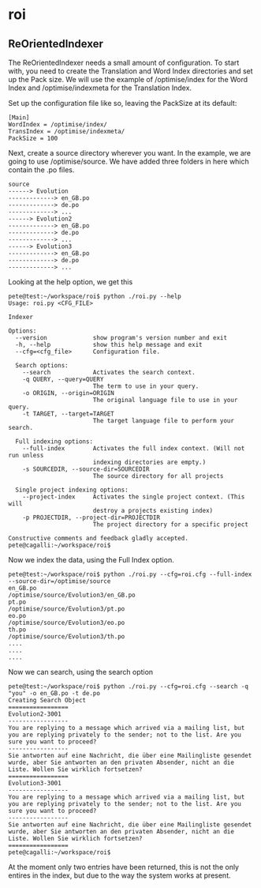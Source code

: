 roi
===

ReOrientedIndexer
-----------------

The ReOrientedIndexer needs a small amount of configuration. To start with, you need to create the Translation and Word Index directories and set up the Pack size.
We will use the example of /optimise/index for the Word Index and /optimise/indexmeta for the Translation Index.

Set up the configuration file like so, leaving the PackSize at its default:

	[Main]
	WordIndex = /optimise/index/
	TransIndex = /optimise/indexmeta/
	PackSize = 100
	
Next, create a source directory wherever you want. In the example, we are going to use /optimise/source. We have added three folders in here which contain the .po files.

	source
	------> Evolution
	-------------> en_GB.po
	-------------> de.po
	-------------> ...
	------> Evolution2
	-------------> en_GB.po
	-------------> de.po
	-------------> ...
	------> Evolution3
	-------------> en_GB.po
	-------------> de.po
	-------------> ...
	
Looking at the help option, we get this

	pete@test:~/workspace/roi$ python ./roi.py --help
	Usage: roi.py <CFG_FILE>

	Indexer

	Options:
	  --version             show program's version number and exit
	  -h, --help            show this help message and exit
	  --cfg=<cfg_file>      Configuration file.

	  Search options:
		--search            Activates the search context.
		-q QUERY, --query=QUERY
							The term to use in your query.
		-o ORIGIN, --origin=ORIGIN
							The original language file to use in your query.
		-t TARGET, --target=TARGET
							The target language file to perform your search.

	  Full indexing options:
		--full-index        Activates the full index context. (Will not run unless
							indexing directories are empty.)
		-s SOURCEDIR, --source-dir=SOURCEDIR
							The source directory for all projects

	  Single project indexing options:
		--project-index     Activates the single project context. (This will
							destroy a projects existing index)
		-p PROJECTDIR, --project-dir=PROJECTDIR
							The project directory for a specific project

	Constructive comments and feedback gladly accepted.
	pete@cagalli:~/workspace/roi$ 
	
	
Now we index the data, using the Full Index option.

	pete@test:~/workspace/roi$ python ./roi.py --cfg=roi.cfg --full-index --source-dir=/optimise/source
	en_GB.po
	/optimise/source/Evolution3/en_GB.po
	pt.po
	/optimise/source/Evolution3/pt.po
	eo.po
	/optimise/source/Evolution3/eo.po
	th.po
	/optimise/source/Evolution3/th.po
	....
	....
	....
	
Now we can search, using the search option

	pete@test:~/workspace/roi$ python ./roi.py --cfg=roi.cfg --search -q "you" -o en_GB.po -t de.po
	Creating Search Object
	=================
	Evolution2-3001
	-----------------
	You are replying to a message which arrived via a mailing list, but you are replying privately to the sender; not to the list. Are you sure you want to proceed?
	-----------------
	Sie antworten auf eine Nachricht, die über eine Mailingliste gesendet wurde, aber Sie antworten an den privaten Absender, nicht an die Liste. Wollen Sie wirklich fortsetzen?
	=================
	Evolution3-3001
	-----------------
	You are replying to a message which arrived via a mailing list, but you are replying privately to the sender; not to the list. Are you sure you want to proceed?
	-----------------
	Sie antworten auf eine Nachricht, die über eine Mailingliste gesendet wurde, aber Sie antworten an den privaten Absender, nicht an die Liste. Wollen Sie wirklich fortsetzen?
	=================
	pete@cagalli:~/workspace/roi$ 

At the moment only two entries have been returned, this is not the only entires in the index, but due to the way the system works at present.
